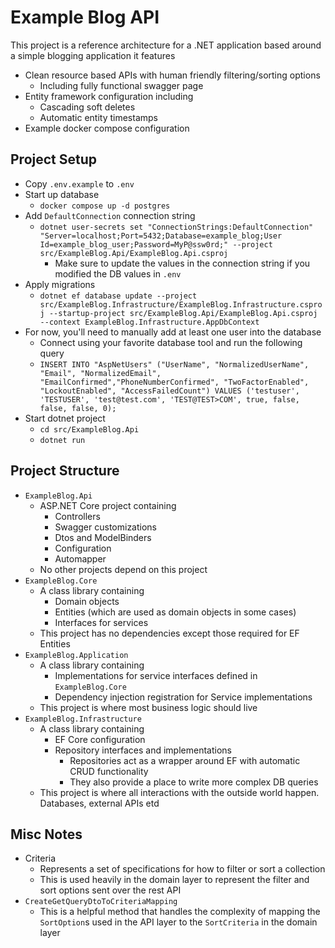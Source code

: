 ﻿# Example Blog API
This project is a reference architecture for a .NET application based around a simple blogging application it features
- Clean resource based APIs with human friendly filtering/sorting options
  - Including fully functional swagger page
- Entity framework configuration including
  - Cascading soft deletes
  - Automatic entity timestamps
- Example docker compose configuration

## Project Setup
- Copy `.env.example` to `.env`
- Start up database
  - `docker compose up -d postgres`
- Add `DefaultConnection` connection string
  - `dotnet user-secrets set "ConnectionStrings:DefaultConnection" "Server=localhost;Port=5432;Database=example_blog;User Id=example_blog_user;Password=MyP@ssw0rd;" --project src/ExampleBlog.Api/ExampleBlog.Api.csproj`
    - Make sure to update the values in the connection string if you modified the DB values in `.env`
- Apply migrations
  - `dotnet ef database update --project src/ExampleBlog.Infrastructure/ExampleBlog.Infrastructure.csproj --startup-project src/ExampleBlog.Api/ExampleBlog.Api.csproj --context ExampleBlog.Infrastructure.AppDbContext`
- For now, you'll need to manually add at least one user into the database
  - Connect using your favorite database tool and run the following query
  - `INSERT INTO "AspNetUsers" ("UserName", "NormalizedUserName", "Email", "NormalizedEmail", "EmailConfirmed","PhoneNumberConfirmed", "TwoFactorEnabled", "LockoutEnabled", "AccessFailedCount") VALUES ('testuser', 'TESTUSER', 'test@test.com', 'TEST@TEST>COM', true, false, false, false, 0);`
- Start dotnet project
  - `cd src/ExampleBlog.Api`
  - `dotnet run`

## Project Structure
- `ExampleBlog.Api`
  - ASP.NET Core project containing
    - Controllers
    - Swagger customizations
    - Dtos and ModelBinders
    - Configuration
    - Automapper
  - No other projects depend on this project
- `ExampleBlog.Core`
  - A class library containing
    - Domain objects
    - Entities (which are used as domain objects in some cases)
    - Interfaces for services
  - This project has no dependencies except those required for EF Entities
- `ExampleBlog.Application`
  - A class library containing
    - Implementations for service interfaces defined in `ExampleBlog.Core`
    - Dependency injection registration for Service implementations
  - This project is where most business logic should live
- `ExampleBlog.Infrastructure`
  - A class library containing
    - EF Core configuration
    - Repository interfaces and implementations
      - Repositories act as a wrapper around EF with automatic CRUD functionality
      - They also provide a place to write more complex DB queries
  - This project is where all interactions with the outside world happen. Databases, external APIs etd

## Misc Notes
- Criteria
  - Represents a set of specifications for how to filter or sort a collection
  - This is used heavily in the domain layer to represent the filter and sort options sent over the rest API
- `CreateGetQueryDtoToCriteriaMapping`
  - This is a helpful method that handles the complexity of mapping the `SortOption`s used in the API layer to the `SortCriteria` in the domain layer
